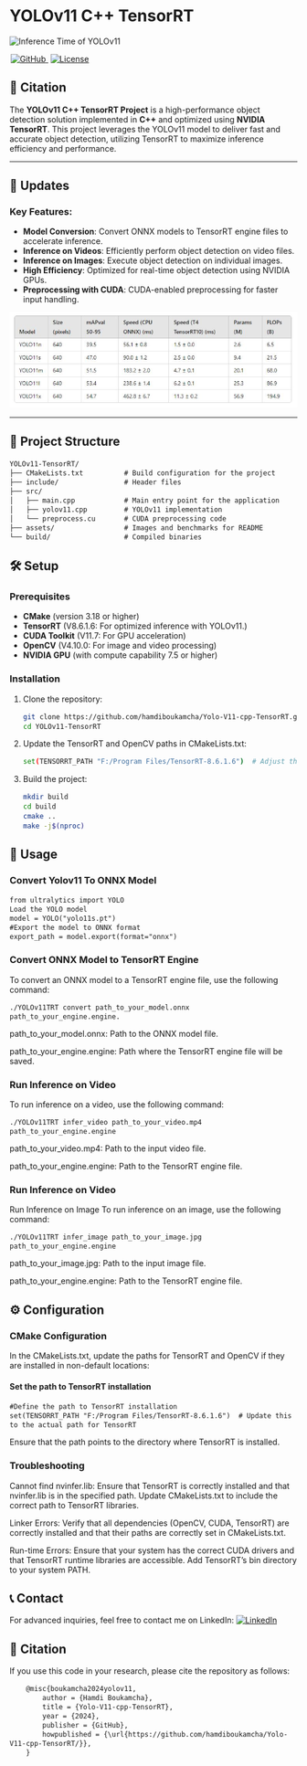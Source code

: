 # YOLOv11 C++ TensorRT

![Inference Time of YOLOv11 ](asset/output.gif)

<a href="https://github.com/hamdiboukamcha/Yolo-V11-cpp-TensorRT" style="margin: 0 2px;">
    <img src="https://img.shields.io/badge/GitHub-Repo-blue?style=flat&logo=GitHub" alt="GitHub">
</a>

<a href="https://github.com/yourusername/YOLOv11-TensorRT/blob/main/LICENSE" style="margin: 0 2px;">
    <img src="https://img.shields.io/badge/License-MIT-lightgreen?style=flat&logo=License" alt="License">
</a>

## 📜 Citation

The **YOLOv11 C++ TensorRT Project** is a high-performance object detection solution implemented in **C++** and optimized using **NVIDIA TensorRT**. This project leverages the YOLOv11 model to deliver fast and accurate object detection, utilizing TensorRT to maximize inference efficiency and performance.

---

## 📢 Updates

### Key Features:
- **Model Conversion**: Convert ONNX models to TensorRT engine files to accelerate inference.
- **Inference on Videos**: Efficiently perform object detection on video files.
- **Inference on Images**: Execute object detection on individual images.
- **High Efficiency**: Optimized for real-time object detection using NVIDIA GPUs.
- **Preprocessing with CUDA**: CUDA-enabled preprocessing for faster input handling.

![Benchmark Inference Time of YOLOv11 Models](asset/Bench_YOLO_V11.JPG)

---
## 📂 Project Structure
  
    YOLOv11-TensorRT/
    ├── CMakeLists.txt          # Build configuration for the project
    ├── include/                # Header files
    ├── src/
    │   ├── main.cpp            # Main entry point for the application
    │   ├── yolov11.cpp         # YOLOv11 implementation
    │   └── preprocess.cu       # CUDA preprocessing code
    ├── assets/                 # Images and benchmarks for README
    └── build/                  # Compiled binaries

## 🛠️ Setup

### Prerequisites

- **CMake** (version 3.18 or higher)
- **TensorRT** (V8.6.1.6: For optimized inference with YOLOv11.)
- **CUDA Toolkit** (V11.7: For GPU acceleration)
- **OpenCV** (V4.10.0: For image and video processing)
- **NVIDIA GPU** (with compute capability 7.5 or higher)

### Installation

1. Clone the repository:
   ```bash
   git clone https://github.com/hamdiboukamcha/Yolo-V11-cpp-TensorRT.git
   cd YOLOv11-TensorRT
2. Update the TensorRT and OpenCV paths in CMakeLists.txt:
   ```bash
   set(TENSORRT_PATH "F:/Program Files/TensorRT-8.6.1.6")  # Adjust this to your path

4. Build the project:
    ```bash
    mkdir build
    cd build
    cmake ..
    make -j$(nproc)
## 🚀 Usage

### Convert Yolov11 To ONNX Model
    from ultralytics import YOLO
    Load the YOLO model
    model = YOLO("yolo11s.pt")
    #Export the model to ONNX format
    export_path = model.export(format="onnx")

### Convert ONNX Model to TensorRT Engine

To convert an ONNX model to a TensorRT engine file, use the following command:

    ./YOLOv11TRT convert path_to_your_model.onnx path_to_your_engine.engine.
        
path_to_your_model.onnx: Path to the ONNX model file.

path_to_your_engine.engine: Path where the TensorRT engine file will be saved.

### Run Inference on Video
To run inference on a video, use the following command:

    ./YOLOv11TRT infer_video path_to_your_video.mp4 path_to_your_engine.engine

path_to_your_video.mp4: Path to the input video file.

path_to_your_engine.engine: Path to the TensorRT engine file.

### Run Inference on Video
Run Inference on Image
To run inference on an image, use the following command:

    ./YOLOv11TRT infer_image path_to_your_image.jpg path_to_your_engine.engine
    
path_to_your_image.jpg: Path to the input image file.

path_to_your_engine.engine: Path to the TensorRT engine file.

## ⚙️ Configuration

### CMake Configuration
In the CMakeLists.txt, update the paths for TensorRT and OpenCV if they are installed in non-default locations:

#### Set the path to TensorRT installation

    #Define the path to TensorRT installation
    set(TENSORRT_PATH "F:/Program Files/TensorRT-8.6.1.6")  # Update this to the actual path for TensorRT
    
Ensure that the path points to the directory where TensorRT is installed.

### Troubleshooting
Cannot find nvinfer.lib: Ensure that TensorRT is correctly installed and that nvinfer.lib is in the specified path. Update CMakeLists.txt to include the correct path to TensorRT libraries.

Linker Errors: Verify that all dependencies (OpenCV, CUDA, TensorRT) are correctly installed and that their paths are correctly set in CMakeLists.txt.

Run-time Errors: Ensure that your system has the correct CUDA drivers and that TensorRT runtime libraries are accessible. Add TensorRT’s bin directory to your system PATH.

## 📞 Contact

For advanced inquiries, feel free to contact me on LinkedIn: <a href="https://www.linkedin.com/in/hamdi-boukamcha/" target="_blank"> <img src="assets/blue-linkedin-logo.png" alt="LinkedIn" width="32" height="32"></a>

## 📜 Citation

If you use this code in your research, please cite the repository as follows:

        @misc{boukamcha2024yolov11,
            author = {Hamdi Boukamcha},
            title = {Yolo-V11-cpp-TensorRT},
            year = {2024},
            publisher = {GitHub},
            howpublished = {\url{https://github.com/hamdiboukamcha/Yolo-V11-cpp-TensorRT/}},
        }


  




